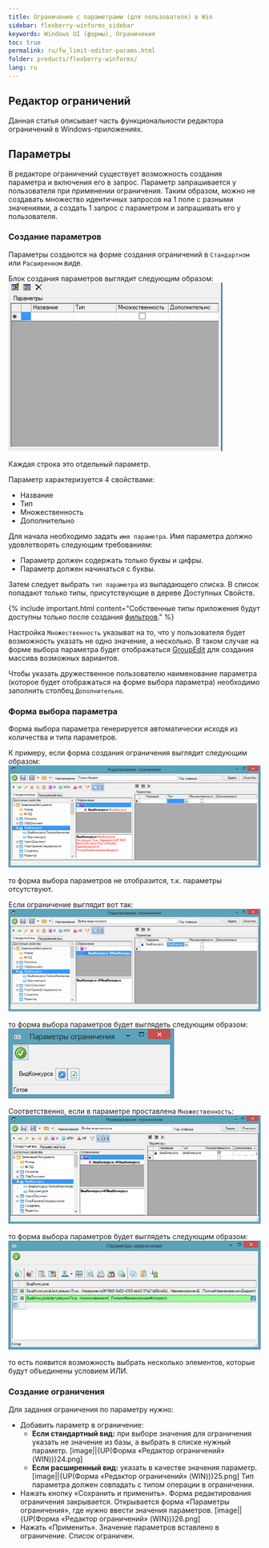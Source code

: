 ```yaml
---
title: Ограничение с параметрами (для пользователя) в Win
sidebar: flexberry-winforms_sidebar
keywords: Windows UI (формы), Ограничения
toc: true
permalink: ru/fw_limit-editor-params.html
folder: products/flexberry-winforms/
lang: ru
---
```


## Редактор ограничений
Данная статья описывает часть функциональности редактора ограничений в Windows-приложениях.

## Параметры
В редакторе ограничений существует возможность создания параметра и включения его в запрос. Параметр запрашивается у пользователя при применении ограничения. Таким образом, можно не создавать множество идентичных запросов на 1 поле с разными значениями, а создать 1 запрос с параметром и запрашивать его у пользователя.

### Создание параметров
Параметры создаются на форме создания ограничений в `Стандартном` или `Расширенном` виде.

Блок создания параметров выглядит следующим образом:
![](/images/pages/products/flexberry-winforms/subsystems/limits/limit-params.png)

Каждая строка это отдельный параметр.

Параметр характеризуется 4 свойствами:
* Название
* Тип
* Множественность
* Дополнительно

Для начала необходимо задать `имя параметра`. Имя параметра должно удовлетворять следующим требованиям:
* Параметр должен содержать только буквы и цифры.
* Параметр должен начинаться с буквы.

Затем следует выбрать `тип параметра` из выпадающего списка. В список попадают только типы, присутствующие в дереве Доступных Свойств.

{% include important.html content="Собственные типы приложения будут доступны только после создания [фильтров](fw_filter-example.html)." %}

Настройка `Множественность` указыват на то, что у пользователя будет возможность указать не одно значение, а несколько. В таком случае на форме выбора параметра будет отображаться [GroupEdit](fw_group-edit.html) для создания массива возможных вариантов.

Чтобы указать дружественное пользователю наименование параметра (которое будет отображаться на форме выбора параметра) необходимо заполнить столбец `Дополнительно`.



### Форма выбора параметра
Форма выбора параметра генерируется автоматически исходя из количества и типа параметров.

К примеру, если форма создания ограничения выглядит следующим образом:
![](/images/pages/products/flexberry-winforms/subsystems/limits/limit1.png)

то форма выбора параметров не отобразится, т.к. параметры отсутствуют.

Если ограничение выглядит вот так:
![](/images/pages/products/flexberry-winforms/subsystems/limits/limit2.png)

то форма выбора параметров будет выглядеть следующим образом:
![](/images/pages/products/flexberry-winforms/subsystems/limits/limit3.png)

Соответственно, если в параметре проставлена `Множественность`:
![](/images/pages/products/flexberry-winforms/subsystems/limits/limit4.png)

то форма выбора параметров будет выглядеть следующим образом:
![](/images/pages/products/flexberry-winforms/subsystems/limits/limit5.png)

то есть появится возможность выбрать несколько элементов, которые будут объединены условием ИЛИ.


### Создание ограничения
Для задания ограничения по параметру нужно:
* Добавить параметр в ограничение:
	* __Если стандартный вид:__ при выборе значения для ограничения указать не значение из базы, а выбрать в списке нужный параметр.
[image||{UP(Форма «Редактор ограничений» (WIN))}24.png]
    * __Если расширенный вид:__ указать в качестве значения параметр.
[image||{UP(Форма «Редактор ограничений» (WIN))}25.png]
Тип параметра должен совпадать с типом операции в ограничении.
* Нажать кнопку «Сохранить и применить». Форма редактирования ограничения закрывается. Открывается форма «Параметры ограничения», где нужно ввести значения параметров. 
[image||{UP(Форма «Редактор ограничений» (WIN))}26.png]
* Нажать «Применить». Значение параметров вставлено в ограничение. Список ограничен.

